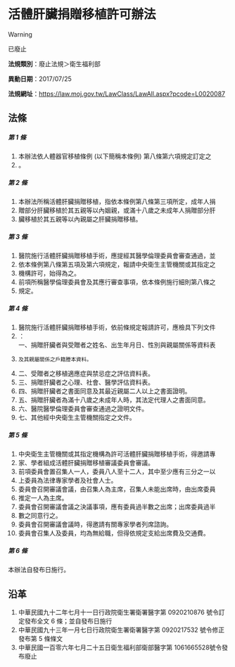 # 活體肝臟捐贈移植許可辦法
> [!WARNING]
> 已廢止

**法規類別**：廢止法規＞衛生福利部

**異動日期**：2017/07/25  

**法規網址**：https://law.moj.gov.tw/LawClass/LawAll.aspx?pcode=L0020087



## 法條
##### 第 1 條
1. 本辦法依人體器官移植條例 (以下簡稱本條例) 第八條第六項規定訂定之
1. 。

##### 第 2 條
1. 本辦法所稱活體肝臟捐贈移植，指依本條例第八條第三項所定，成年人捐
1. 贈部分肝臟移植於其五親等以內姻親，或滿十八歲之未成年人捐贈部分肝
1. 臟移植於其五親等以內親屬之肝臟捐贈移植。

##### 第 3 條
1. 醫院施行活體肝臟捐贈移植手術，應提經其醫學倫理委員會審查通過，並
1. 依本條例第八條第五項及第六項規定，報請中央衛生主管機關或其指定之
1. 機構許可，始得為之。
1. 前項所稱醫學倫理委員會及其應行審查事項，依本條例施行細則第八條之
1. 規定。

##### 第 4 條
1. 醫院施行活體肝臟捐贈移植手術，依前條規定報請許可，應檢具下列文件
1. ：  
一、捐贈肝臟者與受贈者之姓名、出生年月日、性別與親屬關係等資料表
1.     及其親屬關係之戶籍謄本資料。
1. 二、受贈者之移植適應症與禁忌症之評估資料表。
1. 三、捐贈肝臟者之心理、社會、醫學評估資料表。
1. 四、捐贈肝臟者之書面同意及其最近親屬二人以上之書面證明。
1. 五、捐贈肝臟者為滿十八歲之未成年人時，其法定代理人之書面同意。
1. 六、醫院醫學倫理委員會審查通過之證明文件。
1. 七、其他經中央衛生主管機關指定之文件。

##### 第 5 條
1. 中央衛生主管機關或其指定機構為許可活體肝臟捐贈移植手術，得邀請專
1. 家、學者組成活體肝臟捐贈移植審議委員會審議。
1. 前項委員會置召集人一人，委員八人至十二人，其中至少應有三分之一以
1. 上委員為法律專家學者及社會人士。
1. 委員會召開審議會議，由召集人為主席，召集人未能出席時，由出席委員
1. 推定一人為主席。
1. 委員會召開審議會議之決議事項，應有委員過半數之出席；出席委員過半
1. 數之同意行之。
1. 委員會召開審議會議時，得邀請有關專家學者列席諮詢。
1. 委員會召集人及委員，均為無給職，但得依規定支給出席費及交通費。

##### 第 6 條
本辦法自發布日施行。

## 沿革
1. 中華民國九十二年七月十一日行政院衛生署衛署醫字第 0920210876 號令訂定發布全文 6  條；並自發布日施行
1. 中華民國九十三年一月七日行政院衛生署衛署醫字第 0920217532 號令修正發布第 5  條條文
1. 中華民國一百零六年七月二十五日衛生福利部衛部醫字第 1061665528號令發布廢止
